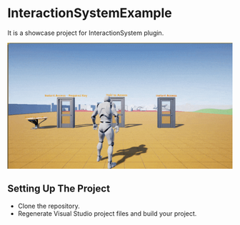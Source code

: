 # InteractionSystemExample
It is a showcase project for InteractionSystem plugin.

![Image](https://github.com/eyupalemdar/InteractionSystem/blob/main/Resources/interaction-system.gif)

## Setting Up The Project
- Clone the repository.
- Regenerate Visual Studio project files and build your project.
